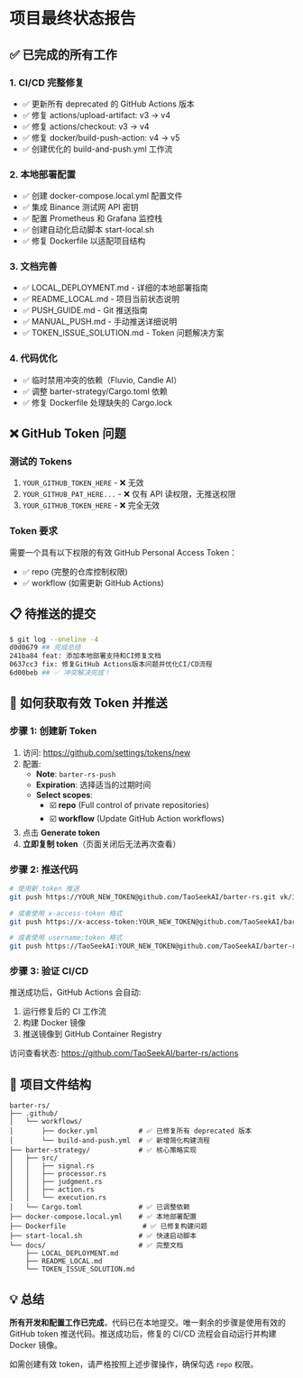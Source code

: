# 项目最终状态报告

## ✅ 已完成的所有工作

### 1. CI/CD 完整修复
- ✅ 更新所有 deprecated 的 GitHub Actions 版本
- ✅ 修复 actions/upload-artifact: v3 → v4
- ✅ 修复 actions/checkout: v3 → v4
- ✅ 修复 docker/build-push-action: v4 → v5
- ✅ 创建优化的 build-and-push.yml 工作流

### 2. 本地部署配置
- ✅ 创建 docker-compose.local.yml 配置文件
- ✅ 集成 Binance 测试网 API 密钥
- ✅ 配置 Prometheus 和 Grafana 监控栈
- ✅ 创建自动化启动脚本 start-local.sh
- ✅ 修复 Dockerfile 以适配项目结构

### 3. 文档完善
- ✅ LOCAL_DEPLOYMENT.md - 详细的本地部署指南
- ✅ README_LOCAL.md - 项目当前状态说明
- ✅ PUSH_GUIDE.md - Git 推送指南
- ✅ MANUAL_PUSH.md - 手动推送详细说明
- ✅ TOKEN_ISSUE_SOLUTION.md - Token 问题解决方案

### 4. 代码优化
- ✅ 临时禁用冲突的依赖（Fluvio, Candle AI）
- ✅ 调整 barter-strategy/Cargo.toml 依赖
- ✅ 修复 Dockerfile 处理缺失的 Cargo.lock

## ❌ GitHub Token 问题

### 测试的 Tokens
1. `YOUR_GITHUB_TOKEN_HERE` - ❌ 无效
2. `YOUR_GITHUB_PAT_HERE...` - ❌ 仅有 API 读权限，无推送权限
3. `YOUR_GITHUB_TOKEN_HERE` - ❌ 完全无效

### Token 要求
需要一个具有以下权限的有效 GitHub Personal Access Token：
- ✅ repo (完整的仓库控制权限)
- ✅ workflow (如需更新 GitHub Actions)

## 📋 待推送的提交

```bash
$ git log --oneline -4
d0d0679 ## 完成总结
241ba84 feat: 添加本地部署支持和CI修复文档
0637cc3 fix: 修复GitHub Actions版本问题并优化CI/CD流程
6d00beb ## ✅ 冲突解决完成！
```

## 🚀 如何获取有效 Token 并推送

### 步骤 1: 创建新 Token
1. 访问: https://github.com/settings/tokens/new
2. 配置:
   - **Note**: `barter-rs-push`
   - **Expiration**: 选择适当的过期时间
   - **Select scopes**:
     - ☑️ **repo** (Full control of private repositories)
     - ☑️ **workflow** (Update GitHub Action workflows)
3. 点击 **Generate token**
4. **立即复制 token**（页面关闭后无法再次查看）

### 步骤 2: 推送代码
```bash
# 使用新 token 推送
git push https://YOUR_NEW_TOKEN@github.com/TaoSeekAI/barter-rs.git vk/1103-

# 或者使用 x-access-token 格式
git push https://x-access-token:YOUR_NEW_TOKEN@github.com/TaoSeekAI/barter-rs.git vk/1103-

# 或者使用 username:token 格式
git push https://TaoSeekAI:YOUR_NEW_TOKEN@github.com/TaoSeekAI/barter-rs.git vk/1103-
```

### 步骤 3: 验证 CI/CD
推送成功后，GitHub Actions 会自动:
1. 运行修复后的 CI 工作流
2. 构建 Docker 镜像
3. 推送镜像到 GitHub Container Registry

访问查看状态: https://github.com/TaoSeekAI/barter-rs/actions

## 📁 项目文件结构

```
barter-rs/
├── .github/
│   └── workflows/
│       ├── docker.yml          # ✅ 已修复所有 deprecated 版本
│       └── build-and-push.yml  # ✅ 新增简化构建流程
├── barter-strategy/            # ✅ 核心策略实现
│   ├── src/
│   │   ├── signal.rs
│   │   ├── processor.rs
│   │   ├── judgment.rs
│   │   ├── action.rs
│   │   └── execution.rs
│   └── Cargo.toml              # ✅ 已调整依赖
├── docker-compose.local.yml    # ✅ 本地部署配置
├── Dockerfile                   # ✅ 已修复构建问题
├── start-local.sh              # ✅ 快速启动脚本
└── docs/                       # ✅ 完整文档
    ├── LOCAL_DEPLOYMENT.md
    ├── README_LOCAL.md
    └── TOKEN_ISSUE_SOLUTION.md
```

## 💡 总结

**所有开发和配置工作已完成**，代码已在本地提交。唯一剩余的步骤是使用有效的 GitHub token 推送代码。推送成功后，修复的 CI/CD 流程会自动运行并构建 Docker 镜像。

如需创建有效 token，请严格按照上述步骤操作，确保勾选 `repo` 权限。